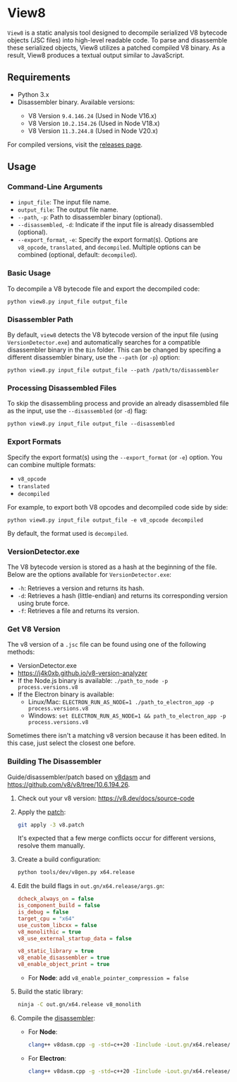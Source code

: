 <h1>View8</h1>
<p><code>View8</code> is a static analysis tool designed to decompile serialized V8 bytecode objects (JSC files) into high-level readable code. To parse and disassemble these serialized objects, View8 utilizes a patched compiled V8 binary. As a result, View8 produces a textual output similar to JavaScript.</p>


<h2>Requirements</h2>
<ul>
    <li>Python 3.x</li>
    <li>Disassembler binary. Available versions:</li>
    <ul>
        <li>V8 Version <code>9.4.146.24</code> (Used in Node V16.x)</li>
        <li>V8 Version <code>10.2.154.26</code> (Used in Node V18.x)</li>
        <li>V8 Version <code>11.3.244.8</code> (Used in Node V20.x)</li>
    </ul>
</ul>
<p>For compiled versions, visit the <a href="https://github.com/suleram/View8/releases">releases page</a>.</p>


<h2>Usage</h2>
<h3>Command-Line Arguments</h3>
<ul>
<li><code>input_file</code>: The input file name.</li>
<li><code>output_file</code>: The output file name.</li>
<li><code>--path</code>, <code>-p</code>: Path to disassembler binary (optional).</li>
<li><code>--disassembled</code>, <code>-d</code>: Indicate if the input file is already disassembled (optional).</li>
<li><code>--export_format</code>, <code>-e</code>: Specify the export format(s). Options are <code>v8_opcode</code>, <code>translated</code>, and <code>decompiled</code>. Multiple options can be combined (optional, default: <code>decompiled</code>).</li>
</ul>

<h3>Basic Usage</h3>
<p>To decompile a V8 bytecode file and export the decompiled code:</p>
<pre><code>python view8.py input_file output_file</code></pre>
<h3>Disassembler Path</h3>
<p>By default, <code>view8</code> detects the V8 bytecode version of the input file (using <code>VersionDetector.exe</code>) and automatically searches for a compatible disassembler binary in the <code>Bin</code> folder. This can be changed by specifing a different disassembler binary, use the <code>--path</code> (or <code>-p</code>) option:</p>
<pre><code>python view8.py input_file output_file --path /path/to/disassembler</code></pre>
<h3>Processing Disassembled Files</h3>
<p>To skip the disassembling process and provide an already disassembled file as the input, use the <code>--disassembled</code> (or <code>-d</code>) flag:</p>
<pre><code>python view8.py input_file output_file --disassembled</code></pre>
<h3>Export Formats</h3>
<p>Specify the export format(s) using the <code>--export_format</code> (or <code>-e</code>) option. You can combine multiple formats:</p>
<ul>
<li><code>v8_opcode</code></li>
<li><code>translated</code></li>
<li><code>decompiled</code></li>
</ul>
<p>For example, to export both V8 opcodes and decompiled code side by side:</p>
<pre><code>python view8.py input_file output_file -e v8_opcode decompiled</code></pre>
<p>By default, the format used is <code>decompiled</code>.</p>

<h3>VersionDetector.exe</h3>
<p>The V8 bytecode version is stored as a hash at the beginning of the file. Below are the options available for <code>VersionDetector.exe</code>:</p>
<ul>
    <li><code>-h</code>: Retrieves a version and returns its hash.</li>
    <li><code>-d</code>: Retrieves a hash (little-endian) and returns its corresponding version using brute force.</li>
    <li><code>-f</code>: Retrieves a file and returns its version.</li>
</ul>

### Get V8 Version

The v8 version of a `.jsc` file can be found using one of the following methods:

- VersionDetector.exe
- <https://j4k0xb.github.io/v8-version-analyzer>
- If the Node.js binary is available: `./path_to_node -p process.versions.v8`
- If the Electron binary is available:
  - Linux/Mac: `ELECTRON_RUN_AS_NODE=1 ./path_to_electron_app -p process.versions.v8`
  - Windows: `set ELECTRON_RUN_AS_NODE=1 && path_to_electron_app -p process.versions.v8`

Sometimes there isn't a matching v8 version because it has been edited. In this case, just select the closest one before.

### Building The Disassembler

Guide/disassembler/patch based on [v8dasm](https://github.com/noelex/v8dasm) and <https://github.com/v8/v8/tree/10.6.194.26>.

1. Check out your v8 version: <https://v8.dev/docs/source-code>
2. Apply the [patch](./Disassembler/v8.patch):

    ```sh
    git apply -3 v8.patch
    ```

    It's expected that a few merge conflicts occur for different versions, resolve them manually.

3. Create a build configuration:

    ```sh
    python tools/dev/v8gen.py x64.release
    ```

4. Edit the build flags in `out.gn/x64.release/args.gn`:

    ```ini
    dcheck_always_on = false
    is_component_build = false
    is_debug = false
    target_cpu = "x64"
    use_custom_libcxx = false
    v8_monolithic = true
    v8_use_external_startup_data = false

    v8_static_library = true
    v8_enable_disassembler = true
    v8_enable_object_print = true
    ```

    - For **Node**: add `v8_enable_pointer_compression = false`

5. Build the static library:

    ```sh
    ninja -C out.gn/x64.release v8_monolith
    ```

6. Compile the [disassembler](./Disassembler/v8dasm.cpp):

    - For **Node**:

        ```sh
        clang++ v8dasm.cpp -g -std=c++20 -Iinclude -Lout.gn/x64.release/obj -lv8_libbase -lv8_libplatform -lv8_monolith -o v8dasm
        ```

    - For **Electron**:

        ```sh
        clang++ v8dasm.cpp -g -std=c++20 -Iinclude -Lout.gn/x64.release/obj -lv8_libbase -lv8_libplatform -lv8_monolith -o v8dasm -DV8_COMPRESS_POINTERS -DV8_ENABLE_SANDBOX
        ```
